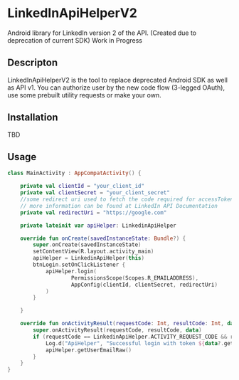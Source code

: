 # LinkedInApiHelperV2
Android library for LinkedIn version 2 of the API. (Created due to deprecation of current SDK) Work in Progress
## Descripton
LinkedInApiHelperV2 is the tool to replace deprecated Android SDK as well as API v1. 
You can authorize user by the new code flow (3-legged OAuth), use some prebuilt utility requests or make your own.
## Installation
TBD
## Usage
```kotlin
class MainActivity : AppCompatActivity() {

    private val clientId = "your_client_id"
    private val clientSecret = "your_client_secret"
    //some redirect uri used to fetch the code required for accessToken request
    // more information can be found at LinkedIn API Documentation
    private val redirectUri = "https://google.com"

    private lateinit var apiHelper: LinkedinApiHelper

    override fun onCreate(savedInstanceState: Bundle?) {
        super.onCreate(savedInstanceState)
        setContentView(R.layout.activity_main)
        apiHelper = LinkedinApiHelper(this)
        btnLogin.setOnClickListener {
            apiHelper.login(
                    PermissionsScope(Scopes.R_EMAILADDRESS),
                    AppConfig(clientId, clientSecret, redirectUri)
            )
        }

    }

    override fun onActivityResult(requestCode: Int, resultCode: Int, data: Intent?) {
        super.onActivityResult(requestCode, resultCode, data)
        if (requestCode == LinkedinApiHelper.ACTIVITY_REQUEST_CODE && resultCode == Activity.RESULT_OK) {
            Log.d("ApiHelper", "Successful login with token ${data?.getStringExtra("access_token")}")
            apiHelper.getUserEmailRaw()
        }
    }
}
```
